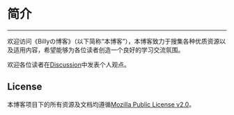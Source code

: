 # 简介
---

欢迎访问《Billyの博客》（以下简称“本博客”），本博客致力于搜集各种优质资源以及适用内容，希望能够为各位读者创造一个良好的学习交流氛围。

欢迎各位读者在[Discussion]()中发表个人观点。

## License

本博客项目下的所有资源及文档均遵循[Mozilla Public License v2.0](https://www.mozilla.org/MPL/2.0/)。
